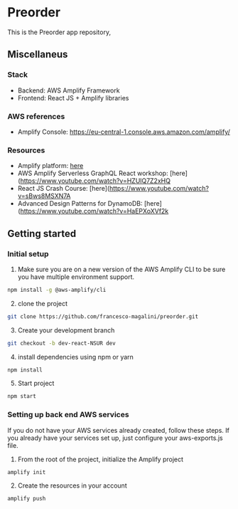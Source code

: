 # Preorder

This is the Preorder app repository,

## Miscellaneus

### Stack

- Backend: AWS Amplify Framework
- Frontend: React JS +  Amplify libraries

### AWS references

- Amplify Console: https://eu-central-1.console.aws.amazon.com/amplify/

### Resources

- Amplify platform: [here](https://docs.amplify.aws/)
- AWS Amplify Serverless GraphQL React workshop: [here](https://www.youtube.com/watch?v=HZUlQ7Z2xHQ
- React JS Crash Course: [here](https://www.youtube.com/watch?v=sBws8MSXN7A
- Advanced Design Patterns for DynamoDB: [here](https://www.youtube.com/watch?v=HaEPXoXVf2k
   
## Getting started    

### Initial setup

1. Make sure you are on a new version of the AWS Amplify CLI to be sure you have multiple environment support.

```sh
npm install -g @aws-amplify/cli
```

2. clone the project    

```sh
git clone https://github.com/francesco-magalini/preorder.git
```

3. Create your development branch

```sh
git checkout -b dev-react-NSUR dev
```

4. install dependencies using npm or yarn    

```sh
npm install
```

5. Start project    

```sh
npm start
```

### Setting up back end AWS services

If you do not have your AWS services already created, follow these steps. If you already have your services set up, just configure your aws-exports.js file.    

1. From the root of the project, initialize the Amplify project    

```sh
amplify init
```

2. Create the resources in your account

```sh
amplify push
```

